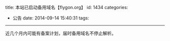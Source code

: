 title: 本站已启动备用域名【flygon.org】
id: 1434
categories:
  - 公告
date: 2014-09-14 15:40:31
tags:
---

近几个月内可能有备案计划，届时备用域名不停止解析。